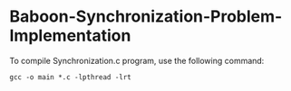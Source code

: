 # Baboon-Synchronization-Problem-Implementation

To compile Synchronization.c program, use the following command:
```
gcc -o main *.c -lpthread -lrt
```
